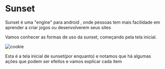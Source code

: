 # Sunset
Sunset é uma "engine" para android , onde pessoas tem mais facilidade em aprender a criar jogos ou desenvolverem seus sites


Vamos conhecer as formas de uso da sunset, começando pela tela inicial.

![cookie](https://user-images.githubusercontent.com/65344982/114322609-8c841c80-9af7-11eb-8e7a-efba82f4c105.jpg)

Esta é a tela inicial de sunset(por enquanto) e notamos que há algumas ações que podem ser efeitos e vamos explicar cada item
